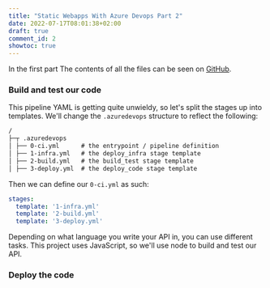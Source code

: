 ```yaml
---
title: "Static Webapps With Azure Devops Part 2"
date: 2022-07-17T08:01:38+02:00
draft: true
comment_id: 2
showtoc: true
---
```


In the first part 
The contents of all the files can be seen on [GitHub](TODO).


### Build and test our code
This pipeline YAML is getting quite unwieldy, so let's split the stages up into templates.
We'll change the `.azuredevops` structure to reflect the following:

```txt
/
├─┬ .azuredevops
│ ├── 0-ci.yml      # the entrypoint / pipeline definition
│ ├── 1-infra.yml   # the deploy_infra stage template
│ ├── 2-build.yml   # the build_test stage template
│ ├── 3-deploy.yml  # the deploy_code stage template
```

Then we can define our `0-ci.yml` as such:

```yaml
stages:
  template: '1-infra.yml'
  template: '2-build.yml'
  template: '3-deploy.yml'
```

Depending on what language you write your API in, you can use different tasks. This project uses JavaScript, so we'll use
node to build and test our API.

### Deploy the code
